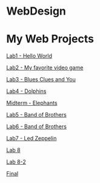 # WebDesign

<h1>My Web Projects</h1>
<a href="Lab1/index.html">Lab1 - Hello World</a><br>

<a href="Lab2/index.html">Lab2 - My favorite video game</a><br>

<a href="Lab3/index.html">Lab3 - Blues Clues and You</a><br>

<a href="Lab4/index.html">Lab4 - Dolphins</a><br>

<a href="Midterm/index.html">Midterm - Elephants</a><br>

<a href="Lab5/index.html">Lab5 - Band of Brothers</a><br>

<a href="Lab6/index.html">Lab6 - Band of Brothers</a><br>

<a href="Lab7/index.html">Lab7 - Led Zeppelin</a><br>

<a href="Lab8/index.html">Lab 8</a><br>

<a href="Lab8-2/index.html">Lab 8-2</a><br>

<a href="Final/index.html">Final</a><br>

